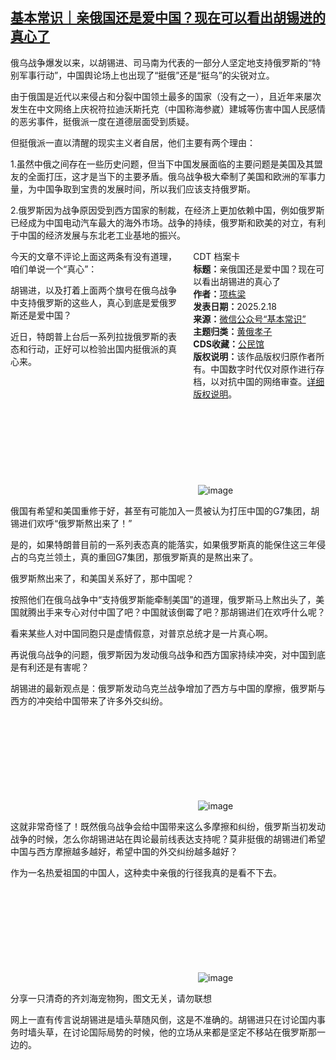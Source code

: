 <!--1739875322000-->
[基本常识｜亲俄国还是爱中国？现在可以看出胡锡进的真心了](https://chinadigitaltimes.net/chinese/715939.html)
------

<p>俄乌战争爆发以来，以胡锡进、司马南为代表的一部分人坚定地支持俄罗斯的“特别军事行动”，中国舆论场上也出现了“挺俄”还是“挺乌”的尖锐对立。</p><p>由于俄国是近代以来侵占和分裂中国领土最多的国家（没有之一），且近年来屡次发生在中文网络上庆祝符拉迪沃斯托克（中国称海参崴）建城等伤害中国人民感情的恶劣事件，挺俄派一度在道德层面受到质疑。</p><p>但挺俄派一直以清醒的现实主义者自居，他们主要有两个理由：</p><p>1.虽然中俄之间存在一些历史问题，但当下中国发展面临的主要问题是美国及其盟友的全面打压，这才是当下的主要矛盾。俄乌战争极大牵制了美国和欧洲的军事力量，为中国争取到宝贵的发展时间，所以我们应该支持俄罗斯。</p><p>2.俄罗斯因为战争原因受到西方国家的制裁，在经济上更加依赖中国，例如俄罗斯已经成为中国电动汽车最大的海外市场。战争的持续，俄罗斯和欧美的对立，有利于中国的经济发展与东北老工业基地的振兴。</p><div style="width:42%;float:right;padding-left:20px;"><div class="su-spoiler su-spoiler-style-fancy su-spoiler-icon-chevron-circle" data-scroll-offset="0" data-anchor-in-url="no"><div class="su-spoiler-title" tabindex="0" role="button"><span class="su-spoiler-icon"></span>CDT 档案卡</div><div class="su-spoiler-content su-u-clearfix su-u-trim"><strong>标题：</strong>亲俄国还是爱中国？现在可以看出胡锡进的真心了<br><strong>作者：</strong><a href="https://chinadigitaltimes.net/space/基本常识" target="_blank">项栋梁</a><br><strong>发表日期：</strong>2025.2.18<br><strong>来源：</strong><a href="https://web.archive.org/web/*/https://mp.weixin.qq.com/s/dgNbEIlimupQ5QDVop5Zsw" target="_blank">微信公众号“基本常识”</a><br><strong>主题归类：</strong><a href="https://chinadigitaltimes.net/space/黄俄孝子" target="_blank">黄俄孝子</a><br><strong>CDS收藏：</strong><a href="https://chinadigitaltimes.net/space/%E5%85%AC%E6%B0%91%E9%A6%86" target="_blank" rel="noopener">公民馆</a><br><strong>版权说明：</strong>该作品版权归原作者所有。中国数字时代仅对原作进行存档，以对抗中国的网络审查。<a href="https://chinadigitaltimes.net/chinese/copyright">详细版权说明</a>。</div></div></div><p>今天的文章不评论上面这两条有没有道理，咱们单说一个“真心”：</p><p>胡锡进，以及打着上面两个旗号在俄乌战争中支持俄罗斯的这些人，真心到底是爱俄罗斯还是爱中国？</p><p>近日，特朗普上台后一系列拉拢俄罗斯的表态和行动，正好可以检验出国内挺俄派的真心来。</p><p><img decoding="async" src="data:image/svg+xml,%3Csvg%20xmlns='http://www.w3.org/2000/svg'%20viewBox='0%200%200%200'%3E%3C/svg%3E" alt="image" data-lazy-src="https://chinadigitaltimes.net/chinese/files/2025/02/post-715939-67b463faa23c5."><noscript><img decoding="async" src="https://chinadigitaltimes.net/chinese/files/2025/02/post-715939-67b463faa23c5." alt="image"></noscript></p><p>俄国有希望和美国重修于好，甚至有可能加入一贯被认为打压中国的G7集团，胡锡进们欢呼“俄罗斯熬出来了！”</p><p>是的，如果特朗普目前的一系列表态真的能落实，如果俄罗斯真的能保住这三年侵占的乌克兰领土，真的重回G7集团，那俄罗斯真的是熬出来了。</p><p>俄罗斯熬出来了，和美国关系好了，那中国呢？</p><p>按照他们在俄乌战争中“支持俄罗斯能牵制美国”的道理，俄罗斯马上熬出头了，美国就腾出手来专心对付中国了吧？中国就该倒霉了吧？那胡锡进们在欢呼什么呢？</p><p>看来某些人对中国同胞只是虚情假意，对普京总统才是一片真心啊。</p><p>再说俄乌战争的问题，俄罗斯因为发动俄乌战争和西方国家持续冲突，对中国到底是有利还是有害呢？</p><p>胡锡进的最新观点是：俄罗斯发动乌克兰战争增加了西方与中国的摩擦，俄罗斯与西方的冲突给中国带来了许多外交纠纷。</p><p><img decoding="async" src="data:image/svg+xml,%3Csvg%20xmlns='http://www.w3.org/2000/svg'%20viewBox='0%200%200%200'%3E%3C/svg%3E" alt="image" data-lazy-src="https://chinadigitaltimes.net/chinese/files/2025/02/post-715939-67b463faaab5d."><noscript><img decoding="async" src="https://chinadigitaltimes.net/chinese/files/2025/02/post-715939-67b463faaab5d." alt="image"></noscript></p><p>这就非常奇怪了！既然俄乌战争会给中国带来这么多摩擦和纠纷，俄罗斯当初发动战争的时候，怎么你胡锡进站在舆论最前线表达支持呢？莫非挺俄的胡锡进们希望中国与西方摩擦越多越好，希望中国的外交纠纷越多越好？</p><p>作为一名热爱祖国的中国人，这种卖中亲俄的行径我真的是看不下去。</p><p><img decoding="async" src="data:image/svg+xml,%3Csvg%20xmlns='http://www.w3.org/2000/svg'%20viewBox='0%200%200%200'%3E%3C/svg%3E" alt="image" data-lazy-src="https://chinadigitaltimes.net/chinese/files/2025/02/post-715939-67b463fab2b52."><noscript><img decoding="async" src="https://chinadigitaltimes.net/chinese/files/2025/02/post-715939-67b463fab2b52." alt="image"></noscript></p><p>分享一只清奇的齐刘海宠物狗，图文无关，请勿联想</p><p>网上一直有传言说胡锡进是墙头草随风倒，这是不准确的。胡锡进只在讨论国内事务时墙头草，在讨论国际局势的时候，他的立场从来都是坚定不移站在俄罗斯那一边的。</p><div class="addtoany_share_save_container addtoany_content addtoany_content_bottom"><div class="a2a_kit a2a_kit_size_32 addtoany_list" data-a2a-url="https://chinadigitaltimes.net/chinese/715939.html" data-a2a-title="基本常识｜亲俄国还是爱中国？现在可以看出胡锡进的真心了"><a class="a2a_button_facebook" href="https://www.addtoany.com/add_to/facebook?linkurl=https%3A%2F%2Fchinadigitaltimes.net%2Fchinese%2F715939.html&amp;linkname=%E5%9F%BA%E6%9C%AC%E5%B8%B8%E8%AF%86%EF%BD%9C%E4%BA%B2%E4%BF%84%E5%9B%BD%E8%BF%98%E6%98%AF%E7%88%B1%E4%B8%AD%E5%9B%BD%EF%BC%9F%E7%8E%B0%E5%9C%A8%E5%8F%AF%E4%BB%A5%E7%9C%8B%E5%87%BA%E8%83%A1%E9%94%A1%E8%BF%9B%E7%9A%84%E7%9C%9F%E5%BF%83%E4%BA%86" title="Facebook" rel="nofollow noopener" target="_blank"></a><a class="a2a_button_twitter" href="https://www.addtoany.com/add_to/twitter?linkurl=https%3A%2F%2Fchinadigitaltimes.net%2Fchinese%2F715939.html&amp;linkname=%E5%9F%BA%E6%9C%AC%E5%B8%B8%E8%AF%86%EF%BD%9C%E4%BA%B2%E4%BF%84%E5%9B%BD%E8%BF%98%E6%98%AF%E7%88%B1%E4%B8%AD%E5%9B%BD%EF%BC%9F%E7%8E%B0%E5%9C%A8%E5%8F%AF%E4%BB%A5%E7%9C%8B%E5%87%BA%E8%83%A1%E9%94%A1%E8%BF%9B%E7%9A%84%E7%9C%9F%E5%BF%83%E4%BA%86" title="Twitter" rel="nofollow noopener" target="_blank"></a><a class="a2a_button_telegram" href="https://www.addtoany.com/add_to/telegram?linkurl=https%3A%2F%2Fchinadigitaltimes.net%2Fchinese%2F715939.html&amp;linkname=%E5%9F%BA%E6%9C%AC%E5%B8%B8%E8%AF%86%EF%BD%9C%E4%BA%B2%E4%BF%84%E5%9B%BD%E8%BF%98%E6%98%AF%E7%88%B1%E4%B8%AD%E5%9B%BD%EF%BC%9F%E7%8E%B0%E5%9C%A8%E5%8F%AF%E4%BB%A5%E7%9C%8B%E5%87%BA%E8%83%A1%E9%94%A1%E8%BF%9B%E7%9A%84%E7%9C%9F%E5%BF%83%E4%BA%86" title="Telegram" rel="nofollow noopener" target="_blank"></a><a class="a2a_button_reddit" href="https://www.addtoany.com/add_to/reddit?linkurl=https%3A%2F%2Fchinadigitaltimes.net%2Fchinese%2F715939.html&amp;linkname=%E5%9F%BA%E6%9C%AC%E5%B8%B8%E8%AF%86%EF%BD%9C%E4%BA%B2%E4%BF%84%E5%9B%BD%E8%BF%98%E6%98%AF%E7%88%B1%E4%B8%AD%E5%9B%BD%EF%BC%9F%E7%8E%B0%E5%9C%A8%E5%8F%AF%E4%BB%A5%E7%9C%8B%E5%87%BA%E8%83%A1%E9%94%A1%E8%BF%9B%E7%9A%84%E7%9C%9F%E5%BF%83%E4%BA%86" title="Reddit" rel="nofollow noopener" target="_blank"></a><a class="a2a_button_whatsapp" href="https://www.addtoany.com/add_to/whatsapp?linkurl=https%3A%2F%2Fchinadigitaltimes.net%2Fchinese%2F715939.html&amp;linkname=%E5%9F%BA%E6%9C%AC%E5%B8%B8%E8%AF%86%EF%BD%9C%E4%BA%B2%E4%BF%84%E5%9B%BD%E8%BF%98%E6%98%AF%E7%88%B1%E4%B8%AD%E5%9B%BD%EF%BC%9F%E7%8E%B0%E5%9C%A8%E5%8F%AF%E4%BB%A5%E7%9C%8B%E5%87%BA%E8%83%A1%E9%94%A1%E8%BF%9B%E7%9A%84%E7%9C%9F%E5%BF%83%E4%BA%86" title="WhatsApp" rel="nofollow noopener" target="_blank"></a><a class="a2a_button_email" href="https://www.addtoany.com/add_to/email?linkurl=https%3A%2F%2Fchinadigitaltimes.net%2Fchinese%2F715939.html&amp;linkname=%E5%9F%BA%E6%9C%AC%E5%B8%B8%E8%AF%86%EF%BD%9C%E4%BA%B2%E4%BF%84%E5%9B%BD%E8%BF%98%E6%98%AF%E7%88%B1%E4%B8%AD%E5%9B%BD%EF%BC%9F%E7%8E%B0%E5%9C%A8%E5%8F%AF%E4%BB%A5%E7%9C%8B%E5%87%BA%E8%83%A1%E9%94%A1%E8%BF%9B%E7%9A%84%E7%9C%9F%E5%BF%83%E4%BA%86" title="Email" rel="nofollow noopener" target="_blank"></a><a class="a2a_button_copy_link" href="https://www.addtoany.com/add_to/copy_link?linkurl=https%3A%2F%2Fchinadigitaltimes.net%2Fchinese%2F715939.html&amp;linkname=%E5%9F%BA%E6%9C%AC%E5%B8%B8%E8%AF%86%EF%BD%9C%E4%BA%B2%E4%BF%84%E5%9B%BD%E8%BF%98%E6%98%AF%E7%88%B1%E4%B8%AD%E5%9B%BD%EF%BC%9F%E7%8E%B0%E5%9C%A8%E5%8F%AF%E4%BB%A5%E7%9C%8B%E5%87%BA%E8%83%A1%E9%94%A1%E8%BF%9B%E7%9A%84%E7%9C%9F%E5%BF%83%E4%BA%86" title="Copy Link" rel="nofollow noopener" target="_blank"></a><a class="a2a_dd addtoany_share_save addtoany_share" href="https://www.addtoany.com/share"></a></div></div>
